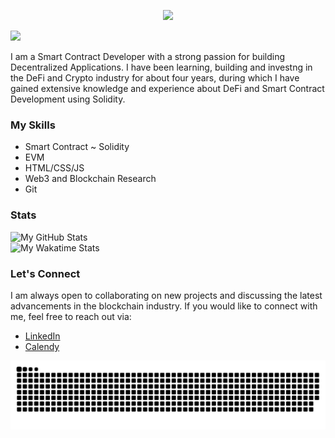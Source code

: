 <p align="center"><img src="https://readme-typing-svg.demolab.com?font=Secular+One&weight=600&size=45&duration=3000&color=7286D3&center=true&vCenter=true&width=435&lines=Hi%2C+I'm+Adwit+%F0%9F%91%8B"/></a></p>

![](https://visitor-badge.laobi.icu/badge?page_id=AdwitM.AdwitM)

I am a Smart Contract Developer with a strong passion for building Decentralized Applications. I have been learning, building and investng in the DeFi and Crypto industry for about four years, during which I have gained extensive knowledge and experience about DeFi and Smart Contract Development using Solidity.

### My Skills
* Smart Contract ~ Solidity
* EVM
* HTML/CSS/JS
* Web3 and Blockchain Research
* Git

### Stats
![My GitHub Stats](https://github-readme-stats.vercel.app/api?username=AdwitM&count_private=true&show_icons=true&theme=tokyonight&hide=stars,issues)<br>
![My Wakatime Stats](https://github-readme-stats.vercel.app/api/wakatime?username=NeroSensei&theme=tokyonight&langs_count=5)

### Let's Connect
I am always open to collaborating on new projects and discussing the latest advancements in the blockchain industry. If you would like to connect with me, feel free to reach out via:  

* [LinkedIn](https://www.linkedin.com/in/adwitm/)
* [Calendy]()


<picture>
  <source media="(prefers-color-scheme: dark)" srcset="https://raw.githubusercontent.com/AdwitM/AdwitM/output/github-contribution-grid-snake-dark.svg">
  <source media="(prefers-color-scheme: light)" srcset="https://raw.githubusercontent.com/AdwitM/AdwitM/output/github-contribution-grid-snake.svg">
  <img alt="github contribution grid snake animation" src="https://raw.githubusercontent.com/platane/platane/output/github-contribution-grid-snake.svg">
</picture>
